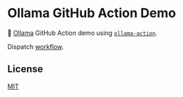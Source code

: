 # Ollama GitHub Action Demo

🦙 [Ollama](https://ollama.com/) GitHub Action demo using [`ollama-action`](https://github.com/ai-action/ollama-action).

Dispatch [workflow](https://github.com/ai-action/ollama-github-action-demo/actions/workflows/ollama.yml).

## License

[MIT](LICENSE)
